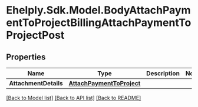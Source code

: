 # Ehelply.Sdk.Model.BodyAttachPaymentToProjectBillingAttachPaymentToProjectPost

## Properties

Name | Type | Description | Notes
------------ | ------------- | ------------- | -------------
**AttachmentDetails** | [**AttachPaymentToProject**](AttachPaymentToProject.md) |  | 

[[Back to Model list]](../README.md#documentation-for-models) [[Back to API list]](../README.md#documentation-for-api-endpoints) [[Back to README]](../README.md)

